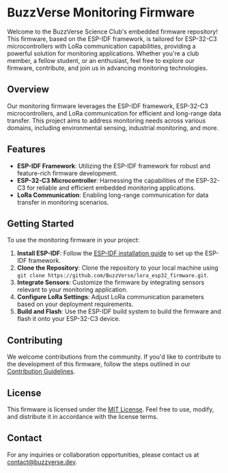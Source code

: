 # BuzzVerse Monitoring Firmware

Welcome to the BuzzVerse Science Club's embedded firmware repository! This firmware, based on the ESP-IDF framework, is tailored for ESP-32-C3 microcontrollers with LoRa communication capabilities, providing a powerful solution for monitoring applications. Whether you're a club member, a fellow student, or an enthusiast, feel free to explore our firmware, contribute, and join us in advancing monitoring technologies.

## Overview

Our monitoring firmware leverages the ESP-IDF framework, ESP-32-C3 microcontrollers, and LoRa communication for efficient and long-range data transfer. This project aims to address monitoring needs across various domains, including environmental sensing, industrial monitoring, and more.

## Features

- **ESP-IDF Framework**: Utilizing the ESP-IDF framework for robust and feature-rich firmware development.
- **ESP-32-C3 Microcontroller**: Harnessing the capabilities of the ESP-32-C3 for reliable and efficient embedded monitoring applications.
- **LoRa Communication**: Enabling long-range communication for data transfer in monitoring scenarios.

## Getting Started

To use the monitoring firmware in your project:

1. **Install ESP-IDF**: Follow the [ESP-IDF installation guide](https://docs.espressif.com/projects/esp-idf/en/latest/esp32/get-started/index.html) to set up the ESP-IDF framework.
2. **Clone the Repository**: Clone the repository to your local machine using `git clone https://github.com/BuzzVerse/lora_esp32_firmware.git`.
3. **Integrate Sensors**: Customize the firmware by integrating sensors relevant to your monitoring application.
4. **Configure LoRa Settings**: Adjust LoRa communication parameters based on your deployment requirements.
5. **Build and Flash**: Use the ESP-IDF build system to build the firmware and flash it onto your ESP-32-C3 device.

## Contributing

We welcome contributions from the community. If you'd like to contribute to the development of this firmware, follow the steps outlined in our [Contribution Guidelines](CONTRIBUTING.md).

## License

This firmware is licensed under the [MIT License](LICENSE). Feel free to use, modify, and distribute it in accordance with the license terms.

## Contact

For any inquiries or collaboration opportunities, please contact us at [contact@buzzverse.dev](mailto:contact@buzzverse.dev).
